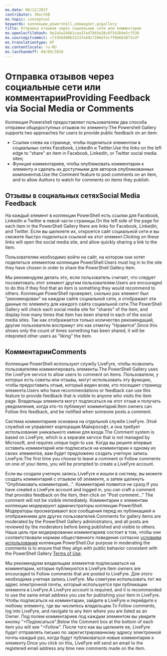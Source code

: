 ```yaml
---
ms.date: 06/12/2017
contributor: JKeithB
ms.topic: conceptual
keywords: коллекции,powershell,командлет,psgallery
title: Отправка отзывов через социальные сети или комментарии
ms.openlocfilehash: 9e2a5a246b1caa37ad7b03e20c8f543b9e5cf530
ms.sourcegitcommit: cf195b090b3223fa4917206dfec7f0b603873cdf
ms.translationtype: HT
ms.contentlocale: ru-RU
ms.lasthandoff: 04/09/2018
---
```

# <a name="providing-feedback-via-social-media-or-comments"></a><span data-ttu-id="39a91-103">Отправка отзывов через социальные сети или комментарии</span><span class="sxs-lookup"><span data-stu-id="39a91-103">Providing Feedback via Social Media or Comments</span></span>

<span data-ttu-id="39a91-104">Коллекция Powershell предоставляет пользователям два способа отправки общедоступных отзывов по элементу:</span><span class="sxs-lookup"><span data-stu-id="39a91-104">The Powershell Gallery supports two approaches for users to provide public feedback on an item:</span></span>

* <span data-ttu-id="39a91-105">Ссылки слева на странице, чтобы поделиться элементом в социальных сетях Facebook, LinkedIn и Twitter.</span><span class="sxs-lookup"><span data-stu-id="39a91-105">Use the links on the left edge to "share" an item in Facebook, LinkedIn, or Twitter social media sites;</span></span>
* <span data-ttu-id="39a91-106">Функция комментариев, чтобы опубликовать комментарии к элементу и сделать их доступными для авторов опубликованных компонентов.</span><span class="sxs-lookup"><span data-stu-id="39a91-106">Use the Comment feature to post comments on an item, and to allow Authors to watch for comments on items they publish.</span></span>

## <a name="social-media-feedback"></a><span data-ttu-id="39a91-107">Отзывы в социальных сетях</span><span class="sxs-lookup"><span data-stu-id="39a91-107">Social Media Feedback</span></span>
<span data-ttu-id="39a91-108">На каждый элемент в коллекции PowerShell есть ссылки для Facebook, LinkedIn и Twitter в левой части страницы.</span><span class="sxs-lookup"><span data-stu-id="39a91-108">On the left side of the page for each item in the PowerShell Gallery there are links for Facebook, LinkedIn, and Twitter.</span></span>
<span data-ttu-id="39a91-109">Если вы щелкнете их, откроется сайт социальной сети и вы сможете быстро поделиться ссылкой на этот элемент.</span><span class="sxs-lookup"><span data-stu-id="39a91-109">Clicking on these links will open the social media site, and allow quickly sharing a link to the item.</span></span>

<span data-ttu-id="39a91-110">Пользователям необходимо войти на сайт, на котором они хотят поделиться элементом коллекции PowerShell.</span><span class="sxs-lookup"><span data-stu-id="39a91-110">Users must log in to the site they have chosen in order to share the PowerShell Gallery item.</span></span>

<span data-ttu-id="39a91-111">Мы рекомендуем делать это, если пользователь считает, что следует посоветовать этот элемент другим пользователям.</span><span class="sxs-lookup"><span data-stu-id="39a91-111">Users are encouraged to do this if they find that an item is something they would recommend to others.</span></span>
<span data-ttu-id="39a91-112">Коллекция PowerShell проверяет, сколько раз элемент был "рекомендован" на каждом сайте социальной сети, и отображает эти данные по элементу для каждого сайта социальной сети.</span><span class="sxs-lookup"><span data-stu-id="39a91-112">The PowerShell Gallery will check each social media site for "shares" of the item, and display how many times that item has been shared in each of the social media sites.</span></span>
<span data-ttu-id="39a91-113">Так как отображается только количество рекомендаций, другие пользователи воспримут это как отметку "Нравится".</span><span class="sxs-lookup"><span data-stu-id="39a91-113">Since this shows only the count of times something has been shared, it will be intepreted other users as "liking" the item.</span></span>


## <a name="comments"></a><span data-ttu-id="39a91-114">Комментарии</span><span class="sxs-lookup"><span data-stu-id="39a91-114">Comments</span></span>
<span data-ttu-id="39a91-115">Коллекции PowerShell используют службу LiveFyre, чтобы позволить пользователям комментировать элементы.</span><span class="sxs-lookup"><span data-stu-id="39a91-115">The PowerShell Gallery uses the LiveFyre service to allow users to comment on items.</span></span>
<span data-ttu-id="39a91-116">Пользователи, у которых есть советы или отзывы, могут использовать эту функцию, чтобы предоставить отзыв, который виден всем, кто посещает страницу элемента.</span><span class="sxs-lookup"><span data-stu-id="39a91-116">Users who have recommendations or feedback can use this feature to provide feedback that is visible to anyone who visits the item page.</span></span>
<span data-ttu-id="39a91-117">Владельцы элемента могут подписаться на этот отзыв и получать уведомления, когда кто-то публикует комментарий.</span><span class="sxs-lookup"><span data-stu-id="39a91-117">Item owners can Follow this feedback, and be notified when someone posts a comment.</span></span>

<span data-ttu-id="39a91-118">Система комментариев основана на отдельной службе LiveFyre. Этой службой не управляет корпорация Майкрософт, и она требует использования уникального имени для входа.</span><span class="sxs-lookup"><span data-stu-id="39a91-118">The Comment system is based on LiveFyre, which is a separate service that is not managed by Microsoft, and requires unique login to use.</span></span>
<span data-ttu-id="39a91-119">Когда вы решите впервые оставить комментарий или подписаться на комментарии к одному из своих элементов, вам будет предложено создать учетную запись LiveFyre.</span><span class="sxs-lookup"><span data-stu-id="39a91-119">The first time you choose to leave a comment or Follow comments on one of your items, you will be prompted to create a LiveFyre account.</span></span>

<span data-ttu-id="39a91-120">Если вы создали учетную запись LiveFyre и вошли в систему, вы можете создать комментарий с отзывом об элементе, а затем щелкнуть "Опубликовать комментарий...". Комментарий появится не сразу.</span><span class="sxs-lookup"><span data-stu-id="39a91-120">If you have created a LiveFyre account and logged in, you can craft a comment that provides feedback on the item, then click on "Post comment..." The comment will not be visible immediately.</span></span>
<span data-ttu-id="39a91-121">Комментарии к элементам коллекции модерируют администраторы коллекции PowerShell. Модераторы просматривают все сообщения перед их публикацией и отображением для других пользователей.</span><span class="sxs-lookup"><span data-stu-id="39a91-121">Comments for gallery items are moderated by the PowerShell Gallery administrators, and all posts are reviewed by the moderators before being published and visible to others.</span></span>
<span data-ttu-id="39a91-122">Наша цель при модерировании комментариев состоит в том, чтобы они соответствовали нормам общественного поведения согласно [условиям использования](https://www.powershellgallery.com/policies/Terms) коллекции PowerShell.</span><span class="sxs-lookup"><span data-stu-id="39a91-122">Our purpose in moderating the comments is to ensure that they align with public behavior consistent with the PowerShell Gallery [Terms of Use](https://www.powershellgallery.com/policies/Terms).</span></span>

<span data-ttu-id="39a91-123">Мы рекомендуем владельцам элементов подписываться на комментарии, которые публикуются в LiveFyre.</span><span class="sxs-lookup"><span data-stu-id="39a91-123">Item owners are encouraged to Follow comments that are posted to LiveFyre.</span></span>
<span data-ttu-id="39a91-124">Для этого необходима учетная запись LiveFyre. Мы советуем использовать тот же адрес электронной почты, который используется при публикации элемента в LiveFyre.</span><span class="sxs-lookup"><span data-stu-id="39a91-124">A LiveFyre account is required, and it is recommended to use the same email address you use for publishing your item in LiveFyre.</span></span>
<span data-ttu-id="39a91-125">Чтобы подписаться на комментарии, зайдите в LiveFyre и перейдите к любому элементу, где вы числитесь владельцем.</span><span class="sxs-lookup"><span data-stu-id="39a91-125">To Follow comments, log into LiveFyre, and navigate to any item where you are listed as an Owner.</span></span>
<span data-ttu-id="39a91-126">Под полем комментариев под каждым элементом вы увидите кнопку "+Подписаться".</span><span class="sxs-lookup"><span data-stu-id="39a91-126">Below the Comment box at the bottom of each item you will see "+Follow".</span></span>
<span data-ttu-id="39a91-127">После того как вы щелкните ее, LiveFyre будет отправлять письмо по зарегистрированному адресу электронной почты каждый раз, когда будут публиковаться новые комментарии к элементу.</span><span class="sxs-lookup"><span data-stu-id="39a91-127">Once you click on this, LiveFyre will send an email to the registered email address any time new comments made on the item.</span></span>